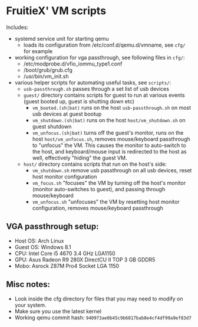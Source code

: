 FruitieX' VM scripts
====================

Includes:
* systemd service unit for starting qemu
    * loads its configuration from /etc/conf.d/qemu.d/vmname, see `cfg/` for example
* working configuration for vga passthrough, see following files in `cfg/`:
    * /etc/modprobe.d/vfio_iommu_type1.conf
    * /boot/grub/grub.cfg
    * /usr/bin/vm_init.sh
* various helper scripts for automating useful tasks, see `scripts/`:
    * `usb-passthrough.sh` passes through a set list of usb devices
    * `guest/` directory contains scripts for guest to run at various events
      (guest booted up, guest is shutting down etc)
        * `vm_booted.(sh|bat)` runs on the host `usb-passthrough.sh` on most usb devices at guest bootup
        * `vm_shutdown.(sh|bat)` runs on the host `host/vm_shutdown.sh` on guest shutdown
        * `vm_unfocus.(sh|bat)` turns off the guest's monitor, runs on the host `host/vm_unfocus.sh`, removes mouse/keyboard passthrough to "unfocus" the VM. This causes the monitor to auto-switch to the host, and keyboard/mouse input is redirected to the host as well, effectively "hiding" the guest VM.
    * `host/` directory contains scripts that run on the host's side:
        * `vm_shutdown.sh` remove usb passthrough on all usb devices, reset host monitor configuration
        * `vm_focus.sh` "focuses" the VM by turning off the host's monitor (monitor auto-switches to guest), and passing through mouse/keyboard
        * `vm_unfocus.sh` "unfocuses" the VM by resetting host monitor configuration, removes mouse/keyboard passthrough

VGA passthrough setup:
----------------------
- Host OS: Arch Linux
- Guest OS: Windows 8.1
- CPU: Intel Core i5 4670 3.4 GHz LGA1150
- GPU: Asus Radeon R9 280X DirectCU II TOP 3 GB GDDR5
- Mobo: Asrock Z87M Pro4 Socket LGA 1150

Misc notes:
-----------
- Look inside the cfg directory for files that you may need to modify on your
  system.
- Make sure you use the latest kernel
- Working qemu commit hash: `940973ae0b45c9b6817bab8e4cf4df99a9ef83d7`
